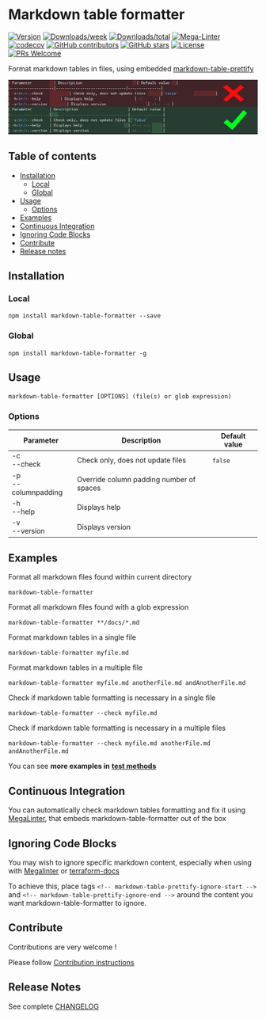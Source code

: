 <!-- markdownlint-disable MD033 MD041 -->

# Markdown table formatter

[![Version](https://img.shields.io/npm/v/markdown-table-formatter.svg)](https://npmjs.org/package/markdown-table-formatter)
[![Downloads/week](https://img.shields.io/npm/dw/markdown-table-formatter.svg)](https://npmjs.org/package/markdown-table-formatter)
[![Downloads/total](https://img.shields.io/npm/dt/markdown-table-formatter.svg)](https://npmjs.org/package/markdown-table-formatter)
[![Mega-Linter](https://github.com/nvuillam/markdown-table-formatter/workflows/Mega-Linter/badge.svg)](https://github.com/nvuillam/mega-linter#readme)
[![codecov](https://codecov.io/gh/nvuillam/markdown-table-formatter/branch/master/graph/badge.svg)](https://codecov.io/gh/nvuillam/markdown-table-formatter)
[![GitHub contributors](https://img.shields.io/github/contributors/nvuillam/markdown-table-formatter.svg)](https://gitHub.com/nvuillam/markdown-table-formatter/graphs/contributors/)
[![GitHub stars](https://img.shields.io/github/stars/nvuillam/markdown-table-formatter?label=Star&maxAge=2592000)](https://GitHub.com/nvuillam/markdown-table-formatter/stargazers/)
[![License](https://img.shields.io/npm/l/markdown-table-formatter.svg)](https://github.com/nvuillam/markdown-table-formatter/blob/master/LICENSE)
[![PRs Welcome](https://img.shields.io/badge/PRs-welcome-brightgreen.svg?style=flat-square)](http://makeapullrequest.com)

Format markdown tables in files, using embedded [markdown-table-prettify](https://www.npmjs.com/package/markdown-table-prettify)

[![Banner](https://raw.githubusercontent.com/nvuillam/markdown-table-formatter/master/docs/assets/images/banner.jpg)](https://github.com/nvuillam/markdown-table-formatter#readme)

## Table of contents

- [Installation](#installation)
  - [Local](#local)
  - [Global](#global)
- [Usage](#usage)
  - [Options](#options)
- [Examples](#examples)
- [Continuous Integration](#continuous-integration)
- [Ignoring Code Blocks](#ignoring-code-blocks)
- [Contribute](#contribute)
- [Release notes](#release-notes)

## Installation

### Local

```shell
npm install markdown-table-formatter --save
```

### Global

```shell
npm install markdown-table-formatter -g
```

## Usage

```shell
markdown-table-formatter [OPTIONS] (file(s) or glob expression)
```

### Options

| Parameter      | Description                       | Default value |
|----------------|-----------------------------------|---------------|
| -c<br/>--check | Check only, does not update files | `false`       |
| -p<br/>--columnpadding   | Override column padding number of spaces |
| -h<br/>--help    | Displays help                     | <!-- -->      |
| -v<br/>--version | Displays version                  | <!-- -->      |

## Examples

Format all markdown files found within current directory

```shell
markdown-table-formatter
```

Format all markdown files found with a glob expression

```shell
markdown-table-formatter **/docs/*.md
```

Format markdown tables in a single file

```shell
markdown-table-formatter myfile.md
```

Format markdown tables in a multiple file

```shell
markdown-table-formatter myfile.md anotherFile.md andAnotherFile.md
```

Check if markdown table formatting is necessary in a single file

```shell
markdown-table-formatter --check myfile.md
```

Check if markdown table formatting is necessary in a multiple files

```shell
markdown-table-formatter --check myfile.md anotherFile.md andAnotherFile.md
```

You can see **more examples in** [**test methods**](https://github.com/nvuillam/markdown-table-formatter/blob/master/test/markdown-table-formatter.test.js)

## Continuous Integration

You can automatically check markdown tables formatting and fix it using [MegaLinter](https://github.com/oxsecurity/megalinter/), that embeds markdown-table-formatter out of the box

## Ignoring Code Blocks

You may wish to ignore specific markdown content, especially when using with [Megalinter](https://github.com/oxsecurity/megalinter) or [terraform-docs](https://github.com/terraform-docs/terraform-docs)

To achieve this, place tags `<!-- markdown-table-prettify-ignore-start -->` and `<!-- markdown-table-prettify-ignore-end -->` around the content you want markdown-table-formatter to ignore.

## Contribute

Contributions are very welcome !

Please follow [Contribution instructions](https://github.com/nvuillam/markdown-table-formatter/blob/master/CONTRIBUTING.md)

## Release Notes

See complete [CHANGELOG](https://github.com/nvuillam/markdown-table-formatter/blob/master/CHANGELOG.md)
